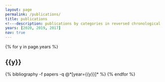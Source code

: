 ```yaml
---
layout: page
permalink: /publications/
title: publications
<!---description: publications by categories in reversed chronological order. generated by jekyll-scholar.--->
years: [2020, 2019, 2017]
nav: true
---
```


<div class="publications">

{% for y in page.years %}
  <h2 class="year">{{y}}</h2>
  {% bibliography -f papers -q @*[year={{y}}]* %}
{% endfor %}

</div>
